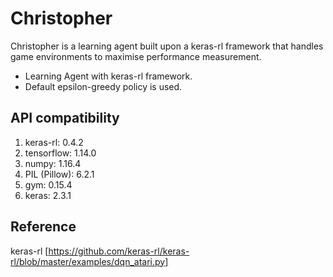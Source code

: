 # Christopher
Christopher is a learning agent built upon a keras-rl framework that handles game environments to maximise performance measurement.

- Learning Agent with keras-rl framework.
- Default epsilon-greedy policy is used.
## API compatibility
1. keras-rl: 0.4.2
2. tensorflow: 1.14.0
3. numpy: 1.16.4
4. PIL (Pillow): 6.2.1
5. gym: 0.15.4
6. keras: 2.3.1
## Reference
keras-rl [https://github.com/keras-rl/keras-rl/blob/master/examples/dqn_atari.py]
